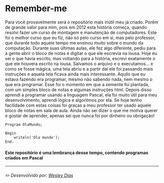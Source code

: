 # Remember-me
Para você provavelmente será o repositório mais inútil meu já criado.
Porém de grande valor para mim, pois em 2012 esta história começa,
quando resolvi fazer um curso de montagem e manutenção de computadores.
Este foi o melhor curso que eu fiz, não só pelo curso em si, mas pelo professor,
que durante todo aquele tempo me ensinou muito sobre o mundo da computação.
Durante suas últimas aulas, ele fez algo diferente, pediu para a gente abrir o bloco de notas
e digitar o que ele escrevia na lousa. Hoje eu sei o que havia escrito, mas voltando para a história,
escrevi exatamente o que ele houvera escrito na lousa. Salvamos o arquivo e o executamos...
e como se fosse mágica, uma tela abriu e a partir daí ele foi passando mais instruções e aquela tela
ficava ainda mais interessante. Aquilo que eu estava fazendo era programar, mesmo não sabendo nada, 
nem mesmo o que era programar. Esse foi o momento em que a semente foi plantada, com um simples bloco 
de notas e algumas instruções html. Depois disso aprendi a programar usando a linguagem Pascal, ela foi muito útil para meu desenvolvimento, aprendi lógica e algoritmos por ela.
Se hoje tenho facilidade com estas coisas foi graças a meu professor ter usado aquele bloco de notas em sala de aula.
Ainda não sei dizer o que me motiva querer e gostar de aprender, apenas sei que nunca foi por dinheiro ou obrigação!

```
Program OlaMundo;

Begin
	writeln('Ola mundo');
End.
```

#### Este repositório é uma lembrança desse tempo, contendo programas criados em Pascal

---
###### ✏️ Desenvolvido por: [*Wesley Dias*](https://github.com/WeDias)
